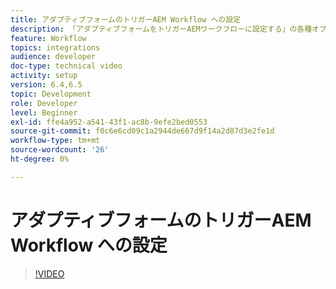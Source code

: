 ```yaml
---
title: アダプティブフォームのトリガーAEM Workflow への設定
description: 「アダプティブフォームをトリガーAEMワークフローに設定する」の各種オプションについて
feature: Workflow
topics: integrations
audience: developer
doc-type: technical video
activity: setup
version: 6.4,6.5
topic: Development
role: Developer
level: Beginner
exl-id: ffe4a952-a541-43f1-ac8b-9efe2bed0553
source-git-commit: f0c6e6cd09c1a2944de667d9f14a2d87d3e2fe1d
workflow-type: tm+mt
source-wordcount: '26'
ht-degree: 0%

---
```


# アダプティブフォームのトリガーAEM Workflow への設定


>[!VIDEO](https://video.tv.adobe.com/v/28316?quality=9&learn=on)
